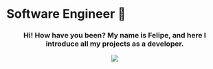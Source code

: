 ### <h1> Software Engineer 🦉</h1>

  <div>
  <a align="center">
    <h3 align="center">Hi! How have you been? My name is Felipe, and here I introduce all my projects as a developer.</h3>
    
 <p align="center">
  <a >
    <img src="https://skillicons.dev/icons?i=git,js,mysql,react,mongodb,nestjs,linux,py,nodejs,postgres,nextjs,ts" />
  </a>
</p>

  <a/>
  <div/>
